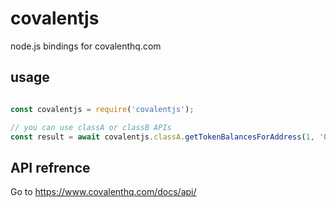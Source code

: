 # covalentjs

node.js bindings for covalenthq.com

## usage

```js

const covalentjs = require('covalentjs');

// you can use classA or classB APIs
const result = await covalentjs.classA.getTokenBalancesForAddress(1, '0x4004AFc68dd8B5483bBaB82C84b81181fCB545B1', { nft: true });

```

## API refrence

Go to https://www.covalenthq.com/docs/api/

